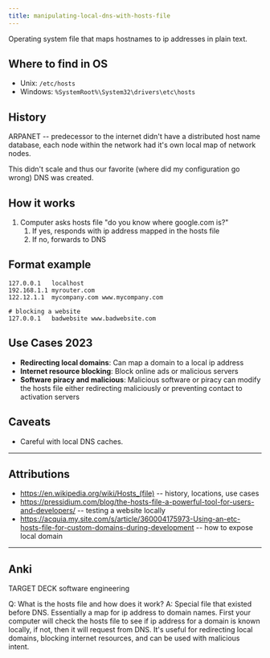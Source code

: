 ```yaml
---
title: manipulating-local-dns-with-hosts-file
---
```

Operating system file that maps hostnames to ip addresses in plain text.

## Where to find in OS
- Unix: `/etc/hosts`
- Windows: `%SystemRoot%\System32\drivers\etc\hosts`

## History
ARPANET -- predecessor to the internet didn't have a distributed host name database, each node within the network had it's own local map of network nodes.

This didn't scale and thus our favorite (where did my configuration go wrong) DNS was created.

## How it works
1. Computer asks hosts file "do you know where google.com is?"
	1. If yes, responds with ip address mapped in the hosts file
	2. If no, forwards to DNS

## Format example
```text
127.0.0.1   localhost
192.168.1.1 myrouter.com
122.12.1.1  mycompany.com www.mycompany.com

# blocking a website
127.0.0.1   badwebsite www.badwebsite.com
```

## Use Cases 2023
- **Redirecting local domains**: Can map a domain to a local ip address
- **Internet resource blocking**: Block online ads or malicious servers
- **Software piracy and malicious**: Malicious software or piracy can modify the hosts file either redirecting maliciously or preventing contact to activation servers

## Caveats
- Careful with local DNS caches.


---
## Attributions
- https://en.wikipedia.org/wiki/Hosts_(file) -- history, locations, use cases
- https://pressidium.com/blog/the-hosts-file-a-powerful-tool-for-users-and-developers/ -- testing a website locally
- https://acquia.my.site.com/s/article/360004175973-Using-an-etc-hosts-file-for-custom-domains-during-development -- how to expose local domain

----
## Anki

TARGET DECK
software engineering

Q: What is the hosts file and how does it work?
A: Special file that existed before DNS. Essentially a map for ip address to domain names. First your computer will check the hosts file to see if ip address for a domain is known locally, if not, then it will request from DNS. It's useful for redirecting local domains, blocking internet resources, and can be used with malicious intent.
<!--ID: 1702244166779-->
